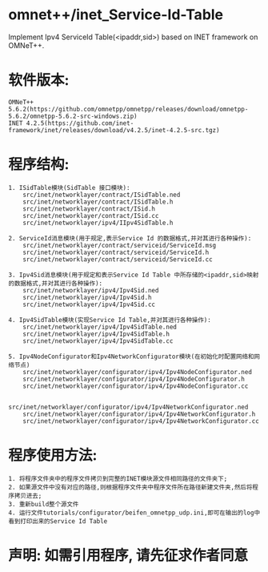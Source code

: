 # omnet++/inet_Service-Id-Table 
Implement Ipv4 ServiceId Table(&lt;ipaddr,sid>) based on INET framework on OMNeT++.

# 软件版本: 
	OMNeT++ 5.6.2(https://github.com/omnetpp/omnetpp/releases/download/omnetpp-5.6.2/omnetpp-5.6.2-src-windows.zip)
	INET 4.2.5(https://github.com/inet-framework/inet/releases/download/v4.2.5/inet-4.2.5-src.tgz)

# 程序结构:
	1. ISidTable模块(SidTable 接口模块):
		src/inet/networklayer/contract/ISidTable.ned
		src/inet/networklayer/contract/ISidTable.h
		src/inet/networklayer/contract/ISid.h
		src/inet/networklayer/contract/ISid.cc
		src/inet/networklayer/ipv4/IIpv4SidTable.h

	2. ServiceId消息模块(用于规定,表示Service Id 的数据格式,并对其进行各种操作):
		src/inet/networklayer/contract/serviceid/ServiceId.msg
		src/inet/networklayer/contract/serviceid/ServiceId.h
		src/inet/networklayer/contract/serviceid/ServiceId.cc

	3. Ipv4Sid消息模块(用于规定和表示Service Id Table 中所存储的<ipaddr,sid>映射的数据格式,并对其进行各种操作):
		src/inet/networklayer/ipv4/Ipv4Sid.ned
		src/inet/networklayer/ipv4/Ipv4Sid.h
		src/inet/networklayer/ipv4/Ipv4Sid.cc
		
	4. Ipv4SidTable模块(实现Service Id Table,并对其进行各种操作):
		src/inet/networklayer/ipv4/Ipv4SidTable.ned
		src/inet/networklayer/ipv4/Ipv4SidTable.h
		src/inet/networklayer/ipv4/Ipv4SidTable.cc
	
	5. Ipv4NodeConfigurator和Ipv4NetworkConfigurator模块(在初始化时配置网络和网络节点)
		src/inet/networklayer/configurator/ipv4/Ipv4NodeConfigurator.ned
		src/inet/networklayer/configurator/ipv4/Ipv4NodeConfigurator.h
		src/inet/networklayer/configurator/ipv4/Ipv4NodeConfigurator.cc
		
		src/inet/networklayer/configurator/ipv4/Ipv4NetworkConfigurator.ned
		src/inet/networklayer/configurator/ipv4/Ipv4NetworkConfigurator.h
		src/inet/networklayer/configurator/ipv4/Ipv4NetworkConfigurator.cc

# 程序使用方法:
	1. 将程序文件夹中的程序文件拷贝到完整的INET模块源文件相同路径的文件夹下;
	2. 如果源文件中没有对应的路径,则根据程序文件夹中程序文件所在路径新建文件夹,然后将程序拷贝进去;
	3. 重新build整个源文件
	4. 运行文件tutorials/configurator/beifen_omnetpp_udp.ini,即可在输出的log中看到打印出来的Service Id Table 


# 声明: 如需引用程序, 请先征求作者同意
